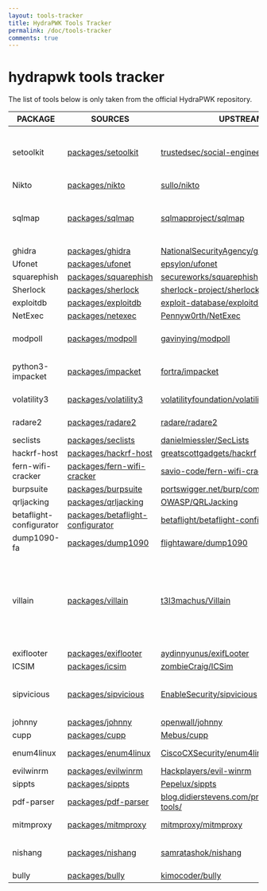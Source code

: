 ```yaml
---
layout: tools-tracker
title: HydraPWK Tools Tracker
permalink: /doc/tools-tracker
comments: true
---
```


# hydrapwk tools tracker
The list of tools below is only taken from the official HydraPWK repository.

| PACKAGE | SOURCES | UPSTREAM | LICENSE | STATUS |
| ------- | ------- | ------- | ------- | ------- |
| setoolkit | [packages/setoolkit](https://gitlab.com/hydrapwk/packages/setoolkit) | [trustedsec/social-engineer-toolkit](https://github.com/trustedsec/social-engineer-toolkit) | [Copyright 2020, The Social-Engineer Toolkit (SET) by TrustedSec, LLC All rights reserved. (Please check) ](https://github.com/trustedsec/social-engineer-toolkit/blob/master/readme/LICENSE) | <span class="green">8.0.3+hydrapwk4</span> |
| Nikto | [packages/nikto](https://gitlab.com/hydrapwk/packages/nikto) | [sullo/nikto](https://github.com/sullo/nikto) | [GPLv2](https://github.com/sullo/nikto?tab=License-1-ov-file) |<span class="red">drop</span> |
| sqlmap | [packages/sqlmap](https://gitlab.com/hydrapwk/packages/sqlmap) | [sqlmapproject/sqlmap](https://github.com/sqlmapproject/sqlmap) | [sqlmap is (C) 2006-2025 Bernardo Damele Assumpcao Guimaraes, Miroslav Stampar. and GPL-2.0 (Please check)](https://github.com/sqlmapproject/sqlmap/blob/master/LICENSE) | <span class="red">drop</span> |
| ghidra | [packages/ghidra](https://gitlab.com/hydrapwk/packages/ghidra) | [NationalSecurityAgency/ghidra](https://github.com/NationalSecurityAgency/ghidra) | [Please check](https://github.com/NationalSecurityAgency/ghidra/tree/master/licenses) | <span class="green">11.4.2+hydrapwk1</span> |
| Ufonet | [packages/ufonet](https://gitlab.com/hydrapwk/packages/ufonet) | [epsylon/ufonet](https://github.com/epsylon/ufonet) | [GPLv3](https://github.com/epsylon/ufonet/blob/master/docs/LICENSE) | <span class="red">Waiting to drop</span> |
| squarephish | [packages/squarephish](https://gitlab.com/hydrapwk/packages/squarephish) | [secureworks/squarephish](https://github.com/secureworks/squarephish) | [Apache-2.0](https://github.com/secureworks/squarephish?tab=Apache-2.0-1-ov-file) |<span class="red">will update to gen2</span> |
| Sherlock | [packages/sherlock](https://gitlab.com/hydrapwk/packages/sherlock) | [sherlock-project/sherlock](https://github.com/sherlock-project/sherlock) | [MIT](https://github.com/sherlock-project/sherlock?tab=MIT-1-ov-file) |<span class="red">hold</span> |
| exploitdb | [packages/exploitdb](https://gitlab.com/hydrapwk/packages/exploitdb) | [exploit-database/exploitdb](https://gitlab.com/exploit-database/exploitdb) | [GPL-2.0 or later](https://gitlab.com/exploit-database/exploitdb/-/blob/main/LICENSE.md) | <span class="green">2025.08.27+hydrapwk2</span> |
| NetExec | [packages/netexec](https://gitlab.com/hydrapwk/packages/netexec) | [Pennyw0rth/NetExec](https://github.com/Pennyw0rth/NetExec) | [BSD-2-Clause](https://github.com/Pennyw0rth/NetExec?tab=BSD-2-Clause-1-ov-file) |<span class="green">1.4.0+hydrapwk1</span> |
| modpoll | [packages/modpoll](https://gitlab.com/hydrapwk/packages/modpoll) | [gavinying/modpoll](https://github.com/gavinying/modpoll) | [Copyright (c) 2021-2024, Ying Shaodong, MIT License (Please check)](https://github.com/gavinying/modpoll/blob/master/LICENSE) | <span class="green">1.5.0+hydrapwk1</span> |
| python3-impacket | [packages/impacket](https://gitlab.com/hydrapwk/packages/impacket) | [fortra/impacket](https://github.com/fortra/impacket) | [The Apache Software License, Version 1.1 Modifications by Fortra](https://github.com/fortra/impacket?tab=License-1-ov-file) | <span class="green">0.12.0-3+hydrapwk4</span> |
| volatility3 | [packages/volatility3](https://gitlab.com/hydrapwk/packages/volatility3) | [volatilityfoundation/volatility3](https://github.com/volatilityfoundation/volatility3) | [Volatility Software License Version 1.0](https://github.com/volatilityfoundation/volatility3/blob/develop/LICENSE.txt) | <span class="green">2.26.2+hydrapwk2</span> |
| radare2 | [packages/radare2](https://gitlab.com/hydrapwk/packages/radare2) | [radare/radare2](https://github.com/radare/radare2) | [LGPL-3.0-only/MIT/BSD-3-Clause/Apache-2.0](https://github.com/radareorg/radare2?tab=License-1-ov-file) |<span class="green">5.9.8+dfsg-2</span> |
| seclists | [packages/seclists](https://gitlab.com/hydrapwk/packages/seclists) | [danielmiessler/SecLists](https://github.com/danielmiessler/SecLists) | [MIT](https://github.com/danielmiessler/SecLists?tab=MIT-1-ov-file) |<span class="green">2025.2-hydrapwk1</span> |
| hackrf-host | [packages/hackrf-host](https://gitlab.com/hydrapwk/packages/hackrf-host) | [greatscottgadgets/hackrf](https://github.com/greatscottgadgets/hackrf/) | [GPL-2.0](https://github.com/greatscottgadgets/hackrf/tree/master?tab=GPL-2.0-1-ov-file) |<span class="green">2024.02.1-hydrapwk1</span> |
| fern-wifi-cracker | [packages/fern-wifi-cracker](https://gitlab.com/hydrapwk/packages/fern-wifi-cracker) | [savio-code/fern-wifi-cracker](https://github.com/savio-code/fern-wifi-cracker) | [Copyright savio-code](https://github.com/savio-code/fern-wifi-cracker) |<span class="red">drop</span> |
| burpsuite | [packages/burpsuite](https://gitlab.com/hydrapwk/packages/burpsuite) | [portswigger.net/burp/communitydownload](https://portswigger.net/burp/communitydownload) | [Copyright portswigger](https://portswigger.net/) |<span class="red">drop</span> |
| qrljacking | [packages/qrljacking](https://gitlab.com/hydrapwk/packages/qrljacking) | [OWASP/QRLJacking](https://github.com/OWASP/QRLJacking) | [GPL-3.0](https://github.com/OWASP/QRLJacking?tab=GPL-3.0-1-ov-file) | <span class="red">drop</span> |
| betaflight-configurator | [packages/betaflight-configurator]() | [betaflight/betaflight-configurator](https://github.com/betaflight/betaflight-configurator) | [GPL-3.0](https://github.com/betaflight/betaflight-configurator?tab=GPL-3.0-1-ov-file) | <span class="green">10.10.0-hydrapwk1</span> |
| dump1090-fa | [packages/dump1090](https://gitlab.com/hydrapwk/packages/dump1090) | [flightaware/dump1090](https://github.com/flightaware/dump1090) | [GPL-2.0(Please also check copyright)](https://github.com/flightaware/dump1090?tab=License-1-ov-file) | <span class="green">10.1</span> |
| villain | [packages/villain](https://gitlab.com/hydrapwk/packages/villain) | [t3l3machus/Villain](https://github.com/t3l3machus/Villain) | [Copyright (c) 2022-2024 Panagiotis Chartas (t3l3machus) CC BY-NC-ND 4.0 and Creative Commons Attribution-NonCommercial-NoDerivatives 4.0 International Public License - (Please check)](https://github.com/t3l3machus/Villain/blob/main/LICENSE.md) | <span class="green">2.2.1-hydrapwk1</span> |
| exiflooter | [packages/exiflooter](https://gitlab.com/hydrapwk/packages/exiflooter) | [aydinnyunus/exifLooter](aydinnyunus/exifLooter) | [Apache-2.0](https://github.com/aydinnyunus/exifLooter?tab=Apache-2.0-1-ov-file) | <span class="green">1.0.0-hydrapwk1</span> |
| ICSIM | [packages/icsim](https://gitlab.com/hydrapwk/packages/icsim) | [zombieCraig/ICSim](https://github.com/zombieCraig/ICSim) | [GPL-3.0](https://github.com/zombieCraig/ICSim?tab=GPL-3.0-1-ov-file) | <span class="green">0.1-hydrapwk3</span> |
| sipvicious | [packages/sipvicious](https://gitlab.com/hydrapwk/packages/sipvicious) | [EnableSecurity/sipvicious](https://github.com/EnableSecurity/sipvicious) | [ Copyright (C) 2007-2020  Sandro Gauci <sandro@enablesecurity.com> (Please check)](https://github.com/EnableSecurity/sipvicious/blob/master/LICENSE) | <span class="green">0.3.4-hydrapwk1</span> |
| johnny | [packages/johnny](https://gitlab.com/hydrapwk/packages/johnny) | [openwall/johnny](https://github.com/openwall/johnny) | [Please check Copyright](https://github.com/openwall/johnny?tab=License-1-ov-file) | <span class="green">2.2-hydrapwk1</span> |
| cupp | [packages/cupp](https://gitlab.com/hydrapwk/packages/cupp) | [Mebus/cupp](https://github.com/Mebus/cupp) | [GPL-3.0](https://github.com/Mebus/cupp?tab=GPL-3.0-1-ov-file) | <span class="green">3.3.0-hydrapwk1</span> |
| enum4linux | [packages/enum4linux](https://gitlab.com/hydrapwk/packages/enum4linux) | [CiscoCXSecurity/enum4linux](https://github.com/CiscoCXSecurity/enum4linux) | [GPL-2.0 (Please also check other Term and Policy)](https://github.com/CiscoCXSecurity/enum4linux?tab=License-1-ov-file) | <span class="green">0.9.2+hydrapwk3</span> |
| evilwinrm | [packages/evilwinrm](https://gitlab.com/hydrapwk/packages/evilwinrm) | [Hackplayers/evil-winrm](https://github.com/Hackplayers/evil-winrm) | [LGPL-3.0](https://github.com/Hackplayers/evil-winrm/blob/master/LICENSE) | <span class="red">3.7-hydrapwk1</span> |
| sippts | [packages/sippts](https://gitlab.com/hydrapwk/packages/sippts) | [Pepelux/sippts](https://github.com/Pepelux/sippts) | [GPL-3.0](https://github.com/Pepelux/sippts/blob/master/LICENSE.txt) | <span class="green">4.1.2-hydrapwk1</span> |
| pdf-parser | [packages/pdf-parser](https://gitlab.com/hydrapwk/packages/pdf-parser) | [blog.didierstevens.com/programs/pdf-tools/](https://blog.didierstevens.com/programs/pdf-tools/) | [Copyright didierstevens (Please check)](https://blog.didierstevens.com/programs/pdf-tools/) | <span class="green">0.7.12-hydrapwk1</span> |
| mitmproxy | [packages/mitmproxy](https://gitlab.com/hydrapwk/packages/mitmproxy) | [mitmproxy/mitmproxy](https://github.com/mitmproxy/mitmproxy) | [MIT (Copyright (c) 2013, Aldo Cortesi.)](https://github.com/mitmproxy/mitmproxy/blob/main/LICENSE) | <span class="green">8.1.1-4</span> |
| nishang | [packages/nishang](https://gitlab.com/hydrapwk/packages/nishang) | [samratashok/nishang](https://github.com/samratashok/nishang) | [Copyright (C) 2015  Nikhil "SamratAshok" Mittal (Please check)](https://github.com/samratashok/nishang/blob/master/LICENSE) | <span class="green">0.7.6-2</span> |
| bully | [packages/bully](https://gitlab.com/hydrapwk/packages/bully) | [kimocoder/bully](https://github.com/kimocoder/bully) | [GPL-3.0](https://github.com/kimocoder/bully/blob/master/LICENSE.md) | <span class="green">1.4.00-2</span> |




<!--
| packages | [packages/](https://gitlab.com/hydrapwk/packages/) | [](https://github.com/) | []() | <span class="green">ver</span> |

-->
